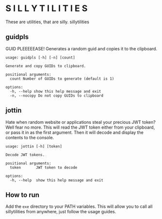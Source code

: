 # S I L L Y T I L I T I E S

These are utilities, that are silly. sillytilities

## guidpls

GUID PLEEEEEASE! Generates a random guid and copies it to the clipboard.

```
usage: guidpls [-h] [-n] [count]

Generate and copy GUIDs to clipboard.

positional arguments:
  count Number of GUIDs to generate (default is 1)

options:
  -h, --help show this help message and exit
  -n, --nocopy Do not copy GUIDs to clipboard
```

## jottin

Hate when random website or applications steal your precious JWT token? Well fear no more. This will read the JWT token either from your clipboard, or pass it in as the first argument. Then it will decode and display the contents to the console.

```
usage: jottin [-h] [token]

Decode JWT tokens.

positional arguments:
  token       JWT token to decode

options:
  -h, --help  show this help message and exit
```

## How to run

Add the `exe` directory to your PATH variables. This will allow you to call all sillytilities from anywhere, just follow the usage guides.
